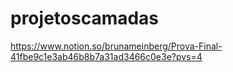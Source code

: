 # projetoscamadas

https://www.notion.so/brunameinberg/Prova-Final-41fbe9c1e3ab46b8b7a31ad3466c0e3e?pvs=4
